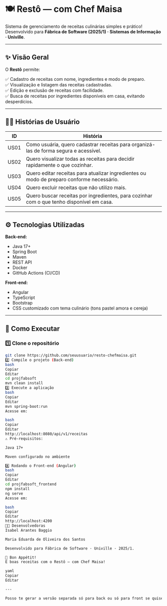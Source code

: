 # 🍽️ Restô — com Chef Maisa  

Sistema de gerenciamento de receitas culinárias simples e prático!  
Desenvolvido para **Fábrica de Software (2025/1) · Sistemas de Informação · Univille**.

---

## ✨ Visão Geral

O **Restô** permite:

✅ Cadastro de receitas com nome, ingredientes e modo de preparo.  
✅ Visualização e listagem das receitas cadastradas.  
✅ Edição e exclusão de receitas com facilidade.  
✅ Busca de receitas por ingredientes disponíveis em casa, evitando desperdícios.  

---

## 🧑‍🍳 Histórias de Usuário

| ID    | História                                                                 |
|-------|-------------------------------------------------------------------------|
| US01  | Como usuária, quero cadastrar receitas para organizá-las de forma segura e acessível. |
| US02  | Quero visualizar todas as receitas para decidir rapidamente o que cozinhar. |
| US03  | Quero editar receitas para atualizar ingredientes ou modo de preparo conforme necessário. |
| US04  | Quero excluir receitas que não utilizo mais. |
| US05  | Quero buscar receitas por ingredientes, para cozinhar com o que tenho disponível em casa. |

---

## ⚙️ Tecnologias Utilizadas

**Back-end:**  
- Java 17+  
- Spring Boot  
- Maven  
- REST API  
- Docker  
- GitHub Actions (CI/CD)  

**Front-end:**  
- Angular  
- TypeScript  
- Bootstrap  
- CSS customizado com tema culinário (tons pastel amora e cereja)  

---

## 🚀 Como Executar

### 1️⃣ Clone o repositório

```bash
git clone https://github.com/seuusuario/resto-chefmaisa.git
2️⃣ Compile o projeto (Back-end)
bash
Copiar
Editar
cd projfabsoft
mvn clean install
3️⃣ Execute a aplicação
bash
Copiar
Editar
mvn spring-boot:run
Acesse em:

bash
Copiar
Editar
http://localhost:8080/api/v1/receitas
⚠️ Pré-requisitos:

Java 17+

Maven configurado no ambiente

4️⃣ Rodando o Front-end (Angular)
bash
Copiar
Editar
cd projfabsoft_frontend
npm install
ng serve
Acesse em:

bash
Copiar
Editar
http://localhost:4200
👩‍🍳 Desenvolvedoras
Isabel Arantes Baggio

Maria Eduarda de Oliveira dos Santos

Desenvolvido para Fábrica de Software · Univille · 2025/1.

🥂 Bon Appétit!
E boas receitas com o Restô — com Chef Maisa!

yaml
Copiar
Editar

---

Posso te gerar a versão separada só para back ou só para front se quiser. Quer que adapte alguma par

